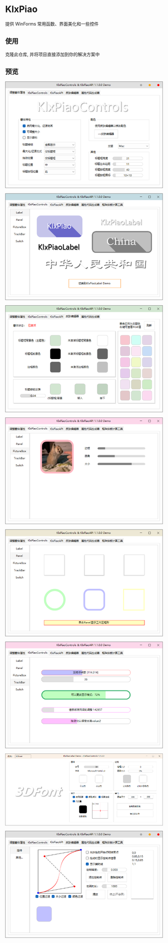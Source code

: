 # KlxPiao

提供 WinForms 常用函数、界面美化和一些控件

## 使用

克隆此仓库, 并将项目直接添加到你的解决方案中

## 预览

![home](screenshot/home.png)


![label](screenshot/label.png)


![themeedit](screenshot/themeedit.png)


![picturebox](screenshot/picturebox.png)


![panel](screenshot/panel.png)


![trackbar](screenshot/trackbar.png)


![labeldemo](screenshot/labeldemo.png)


![api_control](screenshot/api_control.png)

